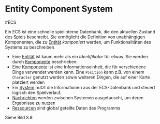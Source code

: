 # Entity Component System
#ECS

Ein ECS ist eine schnelle spielinterne Datenbank, die den aktuellen Zustand des Spiels beschreibt. Sie ermöglicht die Definition von unabhängigen Komponenten, die zu [Entität](Entität.md) _komponiert_ werden, um Funktionalitäten des Systems zu beschreiben.

- Eine [Entität](Entität.md) ist kaum mehr als ein _Identifikator_ für etwas. Sie werden durch [Komponente](Komponente.md) beschrieben.
- Eine [Komponente](Komponente.md) ist eine Informationseinheit, die für verschiedene Dinge verwendet werden kann. Eine `Position` kann z.B. von einem `Character` genutzt werden sowie weiteren Dingen, die auf einer Karte platziert werden
- Ein [System](System.md) nutzt die Informationen aus der ECS-Datenbank und steuert logisch den Spielverlauf.
- [Nachrichten](Nachrichten.md) werden zwischen Systemen ausgetauscht, um deren Ergebnisse zu nutzen
- [Ressourcen](Ressourcen) sind global geteilte Daten des Programms

Siehe Bild S.8